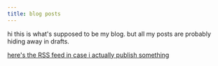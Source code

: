 ```yaml
---
title: blog posts
---
```

hi this is what's supposed to be my blog. but all my posts are probably hiding away in drafts.

[here's the RSS feed in case i actually publish something](index.xml)
